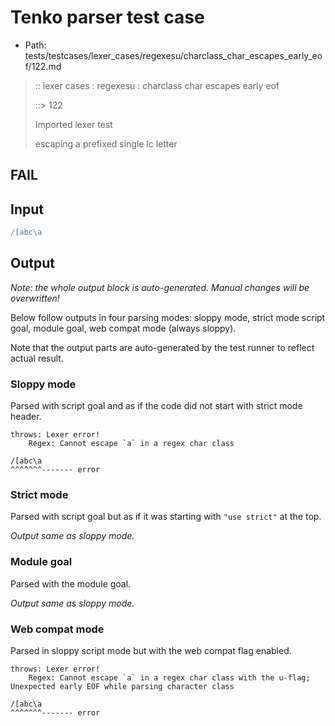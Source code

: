 # Tenko parser test case

- Path: tests/testcases/lexer_cases/regexesu/charclass_char_escapes_early_eof/122.md

> :: lexer cases : regexesu : charclass char escapes early eof
>
> ::> 122
>
> Imported lexer test
>
> escaping a prefixed single lc letter

## FAIL

## Input

`````js
/[abc\a
`````

## Output

_Note: the whole output block is auto-generated. Manual changes will be overwritten!_

Below follow outputs in four parsing modes: sloppy mode, strict mode script goal, module goal, web compat mode (always sloppy).

Note that the output parts are auto-generated by the test runner to reflect actual result.

### Sloppy mode

Parsed with script goal and as if the code did not start with strict mode header.

`````
throws: Lexer error!
    Regex: Cannot escape `a` in a regex char class

/[abc\a
^^^^^^^------- error
`````

### Strict mode

Parsed with script goal but as if it was starting with `"use strict"` at the top.

_Output same as sloppy mode._

### Module goal

Parsed with the module goal.

_Output same as sloppy mode._

### Web compat mode

Parsed in sloppy script mode but with the web compat flag enabled.

`````
throws: Lexer error!
    Regex: Cannot escape `a` in a regex char class with the u-flag; Unexpected early EOF while parsing character class

/[abc\a
^^^^^^^------- error
`````

